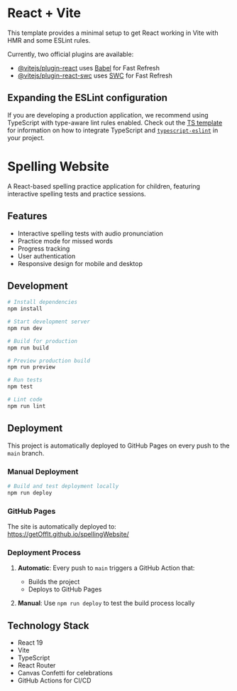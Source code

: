 # React + Vite

This template provides a minimal setup to get React working in Vite with HMR and some ESLint rules.

Currently, two official plugins are available:

- [@vitejs/plugin-react](https://github.com/vitejs/vite-plugin-react/blob/main/packages/plugin-react) uses [Babel](https://babeljs.io/) for Fast Refresh
- [@vitejs/plugin-react-swc](https://github.com/vitejs/vite-plugin-react/blob/main/packages/plugin-react-swc) uses [SWC](https://swc.rs/) for Fast Refresh

## Expanding the ESLint configuration

If you are developing a production application, we recommend using TypeScript with type-aware lint rules enabled. Check out the [TS template](https://github.com/vitejs/vite/tree/main/packages/create-vite/template-react-ts) for information on how to integrate TypeScript and [`typescript-eslint`](https://typescript-eslint.io) in your project.

# Spelling Website

A React-based spelling practice application for children, featuring interactive spelling tests and practice sessions.

## Features

- Interactive spelling tests with audio pronunciation
- Practice mode for missed words
- Progress tracking
- User authentication
- Responsive design for mobile and desktop

## Development

```bash
# Install dependencies
npm install

# Start development server
npm run dev

# Build for production
npm run build

# Preview production build
npm run preview

# Run tests
npm test

# Lint code
npm run lint
```

## Deployment

This project is automatically deployed to GitHub Pages on every push to the `main` branch.

### Manual Deployment

```bash
# Build and test deployment locally
npm run deploy
```

### GitHub Pages

The site is automatically deployed to: https://getOffIt.github.io/spellingWebsite/

### Deployment Process

1. **Automatic**: Every push to `main` triggers a GitHub Action that:
   - Builds the project
   - Deploys to GitHub Pages
   
2. **Manual**: Use `npm run deploy` to test the build process locally

## Technology Stack

- React 19
- Vite
- TypeScript
- React Router
- Canvas Confetti for celebrations
- GitHub Actions for CI/CD
